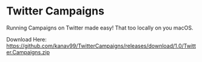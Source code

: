 # Twitter Campaigns

Running Campaigns on Twitter made easy! That too locally on you macOS.

Download Here: https://github.com/kanav99/TwitterCampaigns/releases/download/1.0/Twitter.Campaigns.zip

